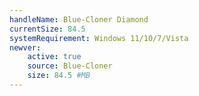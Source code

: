 ```yaml
---
handleName: Blue-Cloner Diamond
currentSize: 84.5
systemRequirement: Windows 11/10/7/Vista
newver:
    active: true
    source: Blue-Cloner
    size: 84.5 #MB
---
```

